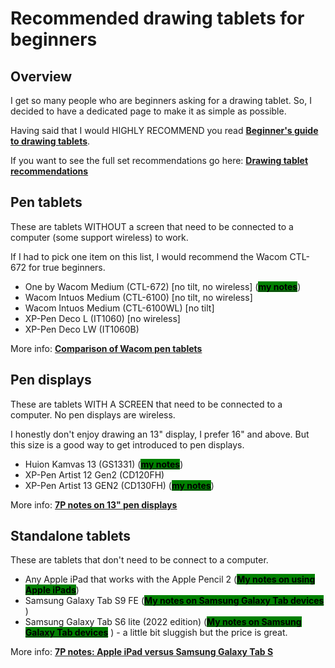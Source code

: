 # Recommended drawing tablets for beginners

## Overview

I get so many people who are beginners asking for a drawing tablet. So, I decided to have a dedicated page to make it as simple as possible.

Having said that I would HIGHLY RECOMMEND you read [**Beginner's guide to drawing tablets**](../guides/beginners-guide.md).

If you want to see the full set recommendations go here: [**Drawing tablet recommendations**](./)&#x20;

## Pen tablets

These are tablets WITHOUT a screen that need to be connected to a computer (some support wireless) to work.

If I had to pick one item on this list, I would recommend the Wacom CTL-672 for true beginners.

* One by Wacom Medium (CTL-672) \[no tilt, no wireless] ([<mark style="background-color:green;">**my notes**</mark>](../product-info/wacom/one-by-wacom/7p-notes-one-by-wacom-ctl-x72.md))
* Wacom Intuos Medium (CTL-6100) \[no tilt, no wireless]&#x20;
* Wacom Intuos Medium (CTL-6100WL) \[no tilt]
* XP-Pen Deco L (IT1060) \[no wireless]
* XP-Pen Deco LW (IT1060B)

More info: [**Comparison of Wacom pen tablets**](../product-info/wacom/comparison-of-wacom-pen-tablets.md)&#x20;

## Pen displays

These are tablets WITH A SCREEN that need to be connected to a computer. No pen displays are wireless.

I honestly don't enjoy drawing an 13" display, I prefer 16" and above. But this size is a good way to get introduced to pen displays.

* Huion Kamvas 13 (GS1331)  ([<mark style="background-color:green;">**my notes**</mark>](../product-info/huion/huion-kamvas/7p-notes-huion-kamvas-13-gs1331.md))
* XP-Pen Artist 12 Gen2 (CD120FH)
* XP-Pen Artist 13 GEN2 (CD130FH)  ([<mark style="background-color:green;">**my notes**</mark>](../product-info/xp-pen/xp-pen-artist-gen2/7p-notes-xp-pen-artist-16-gen2-cd160fh.md))

More info: [**7P notes on 13" pen displays**](../product-info/7p-notes-other/7p-notes-huion-gs1331-xppen-cd130fh.md)&#x20;

## Standalone tablets

These are tablets that don't need to be connect to a computer.

* Any Apple iPad that works with the Apple Pencil 2 ([<mark style="background-color:green;">**My notes on using Apple iPads**</mark>](../product-info/apple/7p-notes-apple-ipad.md))
* Samsung Galaxy Tab S9 FE ([<mark style="background-color:green;">**My notes on Samsung Galaxy Tab devices**</mark>](../product-info/samsung/7p-notes-samsung-galaxy-tab-s.md)  )
* Samsung Galaxy Tab S6 lite (2022 edition)  ([<mark style="background-color:green;">**My notes on Samsung Galaxy Tab devices**</mark>](../product-info/samsung/7p-notes-samsung-galaxy-tab-s.md)  ) - a little bit sluggish but the price is great.

More info: [**7P notes: Apple iPad versus Samsung Galaxy Tab S**](../product-info/apple/7p-notes-apple-ipad-versus-samsung-galaxy-tab-s.md)&#x20;

